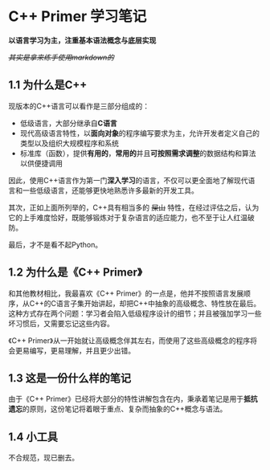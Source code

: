 # C++ Primer 学习笔记

**以语言学习为主，注重基本语法概念与底层实现**

*~~其实是拿来练手使用markdown的~~*

## 1.1 为什么是C++

现版本的C++语言可以看作是三部分组成的：

* 低级语言，大部分继承自**C语言**
* 现代高级语言特性，以**面向对象**的程序编写要求为主，允许开发者定义自己的类型以及组织大规模程序和系统
* 标准库（函数），提供**有用的**，**常用的**并且**可按照需求调整**的数据结构和算法以供便捷调用

因此，使用C++语言作为第一门**深入学习**的语言，不仅可以更全面地了解现代语言和一些低级语言，还能够更快地熟悉许多最新的开发工具。

其次，正如上面所列举的，C++具有相当多的 ~~屎山~~ 特性，在经过评估之后，认为它的上手难度恰好，既能够锻炼对于复杂语言的适应能力，也不至于让人红温破防。

最后，才不是看不起Python。

## 1.2 为什么是《C++ Primer》

和其他教材相比，我最喜欢《C++ Primer》的一点是，他并不按照语言发展顺序，从C++的C语言子集开始讲起，却把C++中抽象的高级概念、特性放在最后。这种方式存在两个问题：学习者会陷入低级程序设计的细节；并且被强加学习一些坏习惯后，又需要忘记这些内容。

《C++ Primer》从一开始就让高级概念伴其左右，而使用了这些高级概念的程序将会更易编写，更易理解，并且更少出错。

## 1.3 这是一份什么样的笔记

由于《C++ Primer》已经将大部分的特性讲解包含在内，秉承着笔记是用于**抵抗遗忘**的原则，这份笔记将着眼于重点、复杂而抽象的C++概念与语法。

## 1.4 小工具

不合规范，现已删去。
